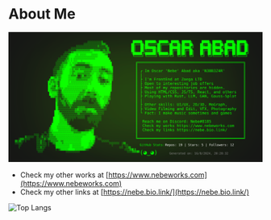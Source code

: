 # About Me

![My stats](./profile-stats.svg)

<!-- - 👁️‍🗨️ I'm currently working at +Orange (Alten) as FrontEnd Developer making a SPA Progressive Web Application with NextJS, ReactJS, Typescript, API REST, Context, Router, Yup, VideoJS, Webcam recording, Payment Processors like Paxum, PXP, Stripe or SEPA/SWIFT, graphic stats with ChartJS, Drag and Drop, optimistic asynchronous, Biometrical verification with Veriff, CSS/SASS/Tailwind, Vite, MJML, AWS, Cognito and Lambda, Figma, AGILE with Sprints on JIRA, and Bitbucket, CI/CD workflow. Defining tasks amd coordinating Frontend team and requirements with Backend.
- 🔍 Open to interesting job offers.
- ℹ️ Most of my repositories are hidden or in other platforms like Bitbucket.
- 🔭 I’m currently using HTML, CSS/SASS, JS ES6+, Typescript, ReactJS, NextJS.
- 🌱 I’m currently playing with Rust, LLM, GAN, Gaussian Splatting...
- 💬 You can ask me also about Graphic Design: UI/UX, 2D, 3D, MoGraph, Video Filming and Edit, VFX, Photography or any other kind.
- 📫 Reach me on Discord: Nebe#8185
- ⚡ Fun fact: I make music sometimes. -->

* Check my other works at [https://www.nebeworks.com](https://www.nebeworks.com)
* Check my other links at [https://nebe.bio.link/](https://nebe.bio.link/)

<!-- ![Óscar Abad's GitHub stats](https://github-readme-stats.vercel.app/api?username=N3BB3Z4R&show_icons=true&theme=onedark&count_private=true) -->
![Top Langs](https://github-readme-stats.vercel.app/api/top-langs/?username=N3BB3Z4R&layout=compact&theme=onedark)
